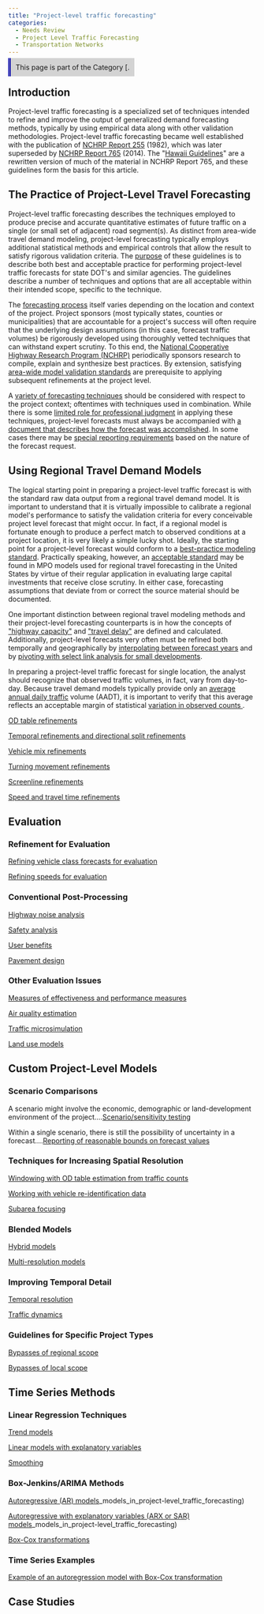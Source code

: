 ```yaml
---
title: "Project-level traffic forecasting"
categories:
  - Needs Review
  - Project Level Traffic Forecasting
  - Transportation Networks
---
```


<span style="background:lightgrey;padding:10px;border-left: thick double #0000aa;"> This page is part of the Category \[.</span>

Introduction
------------

Project-level traffic forecasting is a specialized set of techniques intended to refine and improve the output of generalized demand forecasting methods, typically by using empirical data along with other validation methodologies. Project-level traffic forecasting became well established with the publication of [NCHRP Report 255](http://teachamerica.com/tih/PDF/nchrp255.pdf) (1982), which was later superseded by [NCHRP Report 765](NCHRP_Report_765) (2014). The "[Hawaii Guidelines](Hawaii_Guidelines)" are a rewritten version of much of the material in NCHRP Report 765, and these guidelines form the basis for this article.

The Practice of Project-Level Travel Forecasting
------------------------------------------------

Project-level traffic forecasting describes the techniques employed to produce precise and accurate quantitative estimates of future traffic on a single (or small set of adjacent) road segment(s). As distinct from area-wide travel demand modeling, project-level forecasting typically employs additional statistical methods and empirical controls that allow the result to satisfy rigorous validation criteria. The [purpose](Purpose_of_project_level_travel_forecasting) of these guidelines is to describe both best and acceptable practice for performing project-level traffic forecasts for state DOT's and similar agencies. The guidelines describe a number of techniques and options that are all acceptable within their intended scope, specific to the technique.

The [forecasting process](Project_level_forecasting_process) itself varies depending on the location and context of the project. Project sponsors (most typically states, counties or municipalities) that are accountable for a project's success will often require that the underlying design assumptions (in this case, forecast traffic volumes) be rigorously developed using thoroughly vetted techniques that can withstand expert scrutiny. To this end, the [National Cooperative Highway Research Program (NCHRP)](National_guidelines_for_use_in_project_level_traffic_forecasting) periodically sponsors research to compile, explain and synthesize best practices. By extension, satisfying [area-wide model validation standards](Quality_assurance_and_validation_standards_in_project_level_traffic_forecasting) are prerequisite to applying subsequent refinements at the project level.

A [ variety of forecasting techniques](Choice_of_techniques_in_project_level_traffic_forecasts) should be considered with respect to the project context; oftentimes with techniques used in combination. While there is some [limited role for professional judgment](Limited_role_of_judgment_in_project_level_traffic_forecasting) in applying these techniques, project-level forecasts must always be accompanied with [ a document that describes how the forecast was accomplished](Documentation_standards_in_project_level_traffic_forecasting). In some cases there may be [ special reporting requirements](Special_reporting_requirements_in_project_level_traffic_forecasting) based on the nature of the forecast request.

Using Regional Travel Demand Models
-----------------------------------

The logical starting point in preparing a project-level traffic forecast is with the standard raw data output from a regional travel demand model. It is important to understand that it is virtually impossible to calibrate a regional model's performance to satisfy the validation criteria for every conceivable project level forecast that might occur. In fact, if a regional model is fortunate enough to produce a perfect match to observed conditions at a project location, it is very likely a simple lucky shot. Ideally, the starting point for a project-level forecast would conform to a [ best-practice modeling standard](Best_practical_experience_model_standard_in_project_level_traffic_forecasting). Practically speaking, however, an [acceptable standard](Acceptable_practical_experience_model_standard_in_project_level_traffic_forecasting) may be found in MPO models used for regional travel forecasting in the United States by virtue of their regular application in evaluating large capital investments that receive close scrutiny. In either case, forecasting assumptions that deviate from or correct the source material should be documented.

One important distinction between regional travel modeling methods and their project-level forecasting counterparts is in how the concepts of ["highway capacity"](Half_lane_rule_and_extensions_in_project_level_traffic_forecasting) and ["travel delay"](Discussion_of_travel_delay_in_acceptable_models_in_project_level_traffic_forecasting) are defined and calculated. Additionally, project-level forecasts very often must be refined both temporally and geographically by [interpolating between forecast years](Interpolation_between_forecast_years_in_project_level_traffic_forecasting) and by [pivoting with select link analysis for small developments](Pivoting_with_select_link_analysis_for_small_developments_in_project_level_traffic_forecasting).

In preparing a project-level traffic forecast for single location, the analyst should recognize that observed traffic volumes, in fact, vary from day-to-day. Because travel demand models typically provide only an [ average annual daily traffic](Average_Annual_Daily_Traffic) volume (AADT), it is important to verify that this average reflects an acceptable margin of statistical [ variation in observed counts ](Errors_and_variability_in_volume_data_for_project_level_traffic_forecasts) .

[OD table refinements](OD_table_refinements_in_project_level_traffic_forecasting)

[Temporal refinements and directional split refinements](Temporal_refinements_and_directional_split_refinements_in_project_level_traffic_forecasting)

[Vehicle mix refinements](Vehicle_mix_refinements_in_project_level_traffic_forecasting)

[Turning movement refinements](Turning_movement_refinements_in_project_level_traffic_forecasting)

[Screenline refinements](Screenline_refinements_in_project_level_traffic_forecasting)

[Speed and travel time refinements](Speed_and_travel_time_refinements_in_project_level_traffic_forecasting)

Evaluation
----------

### Refinement for Evaluation

[Refining vehicle class forecasts for evaluation](Refining_vehicle_class_forecasts_for_evaluation_in_project_level_traffic_forecasting)

[Refining speeds for evaluation](Refining_speeds_for_evaluation_in_project_level_traffic_forecasting)

### Conventional Post-Processing

[Highway noise analysis](Highway_noise_analysis_in_project_level_traffic_forecasting)

[Safety analysis](Safety_analysis_in_project_level_traffic_forecasting)

[User benefits](User_benefits_in_project_level_traffic_forecasting)

[Pavement design](Pavement_design_in_project_level_traffic_forecasting)

### Other Evaluation Issues

[Measures of effectiveness and performance measures](Measures_of_effectiveness_and_performance_measures_in_project_level_traffic_forecasting)

[Air quality estimation](Air_quality_estimation_in_project_level_traffic_forecasting)

[Traffic microsimulation](Traffic_microsimulation_in_project_level_traffic_forecasting)

[Land use models](Land_use_models_in_project_level_traffic_forecasting)

Custom Project-Level Models
---------------------------

### Scenario Comparisons

A scenario might involve the economic, demographic or land-development environment of the project....[Scenario/sensitivity testing](Scenario_sensitivity_testing_in_project_level_traffic_forecasting)

Within a single scenario, there is still the possibility of uncertainty in a forecast....[Reporting of reasonable bounds on forecast values](Reporting_of_reasonable_bounds_on_forecast_values_in_project_level_traffic_forecasting)

### Techniques for Increasing Spatial Resolution

[Windowing with OD table estimation from traffic counts](Windowing_with_OD_table_estimation_from_traffic_counts_in_project_level_traffic_forecasting)

[Working with vehicle re-identification data](Working_with_vehicle_re_identification_data_in_project_level_traffic_forecasting)

[Subarea focusing](Subarea_focusing_in_project_level_traffic_forecasting)

### Blended Models

[Hybrid models](Hybrid_models_in_project_level_traffic_forecasting)

[Multi-resolution models](Multi_resolution_models_in_project_level_traffic_forecasting)

### Improving Temporal Detail

[Temporal resolution](Temporal_resolution_in_project_level_traffic_forecasting)

[Traffic dynamics](Traffic_dynamics_in_project_level_traffic_forecasting)

### Guidelines for Specific Project Types

[Bypasses of regional scope](Bypasses_of_regional_scope_in_project_level_traffic_forecasting)

[Bypasses of local scope](Bypasses_of_local_scope_in_project_level_traffic_forecasting)

Time Series Methods
-------------------

### Linear Regression Techniques

[Trend models](Trend_models_in_project_level_traffic_forecasting)

[Linear models with explanatory variables](Linear_models_with_explanatory_variables_in_project_level_traffic_forecasting)

[Smoothing](Smoothing_in_project_level_traffic_forecasting)

### Box-Jenkins/ARIMA Methods

[Autoregressive (AR) models](Autoregressive_AR)_models_in_project-level_traffic_forecasting)

[Autoregressive with explanatory variables (ARX or SAR) models](Autoregressive_with_explanatory_variables_ARX_or_SAR)_models_in_project-level_traffic_forecasting)

[Box-Cox transformations](Box_Cox_transformations_in_project_level_traffic_forecasting)

### Time Series Examples

[Example of an autoregression model with Box-Cox transformation](Example_of_an_autoregression_model_with_Box_Cox_transformation)

Case Studies
------------

